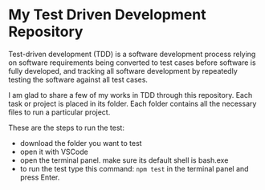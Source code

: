 # My Test Driven Development Repository

Test-driven development (TDD) is a software development process relying on software requirements being converted to test cases before software is fully developed, and tracking all software development by repeatedly testing the software against all test cases.

I am glad to share a few of my works in TDD through this repository. Each task or project is placed in its folder.  Each folder contains all the necessary files to run a particular project.

These are the steps to run the test:
* download the folder you want to test
* open it with VSCode
* open the terminal panel. make sure its default shell is bash.exe
* to run the test type this command: `npm test` in the terminal panel and press Enter.